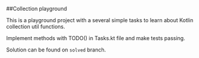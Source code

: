 ##Collection playground

This is a playground project with a several simple tasks 
to learn about Kotlin collection util functions.

Implement methods with TODO() in Tasks.kt file and make tests passing.

Solution can be found on `solved` branch.